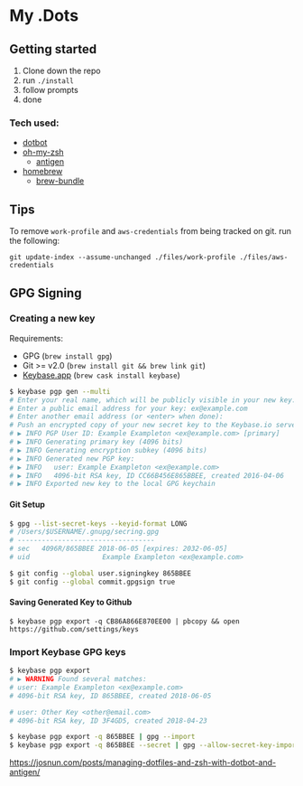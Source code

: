 # My .Dots

## Getting started

1. Clone down the repo
1. run `./install`
1. follow prompts
1. done

### Tech used:

- [dotbot](https://github.com/anishathalye/dotbot)
- [oh-my-zsh](https://github.com/ohmyzsh/ohmyzsh)
  - [antigen](https://github.com/zsh-users/antigen)
- [homebrew](https://brew.sh)
  - [brew-bundle](https://github.com/Homebrew/homebrew-bundle)

## Tips

To remove `work-profile` and `aws-credentials` from being tracked on git. run the following:

```shell
git update-index --assume-unchanged ./files/work-profile ./files/aws-credentials
```

## GPG Signing

### Creating a new key

Requirements:

- GPG (`brew install gpg`)
- Git >= v2.0 (`brew install git && brew link git`)
- [Keybase.app](https://keybase.io/) (`brew cask install keybase`)

```sh
$ keybase pgp gen --multi
# Enter your real name, which will be publicly visible in your new key: Example Exampleton
# Enter a public email address for your key: ex@example.com
# Enter another email address (or <enter> when done):
# Push an encrypted copy of your new secret key to the Keybase.io server? [Y/n] Y
# ▶ INFO PGP User ID: Example Exampleton <ex@example.com> [primary]
# ▶ INFO Generating primary key (4096 bits)
# ▶ INFO Generating encryption subkey (4096 bits)
# ▶ INFO Generated new PGP key:
# ▶ INFO   user: Example Exampleton <ex@example.com>
# ▶ INFO   4096-bit RSA key, ID CC66B456E865BBEE, created 2016-04-06
# ▶ INFO Exported new key to the local GPG keychain
```

#### Git Setup

```sh
$ gpg --list-secret-keys --keyid-format LONG
# /Users/$USERNAME/.gnupg/secring.gpg
# ----------------------------------
# sec   4096R/865BBEE 2018-06-05 [expires: 2032-06-05]
# uid                  Example Exampleton <ex@example.com>

$ git config --global user.signingkey 865BBEE
$ git config --global commit.gpgsign true
```

#### Saving Generated Key to Github

```
$ keybase pgp export -q CB86A866E870EE00 | pbcopy && open https://github.com/settings/keys
```

### Import Keybase GPG keys

```sh
$ keybase pgp export
# ▶ WARNING Found several matches:
# user: Example Exampleton <ex@example.com>
# 4096-bit RSA key, ID 865BBEE, created 2018-06-05

# user: Other Key <other@email.com>
# 4096-bit RSA key, ID 3F4GD5, created 2018-04-23

$ keybase pgp export -q 865BBEE | gpg --import
$ keybase pgp export -q 865BBEE --secret | gpg --allow-secret-key-import --import
```


https://josnun.com/posts/managing-dotfiles-and-zsh-with-dotbot-and-antigen/
